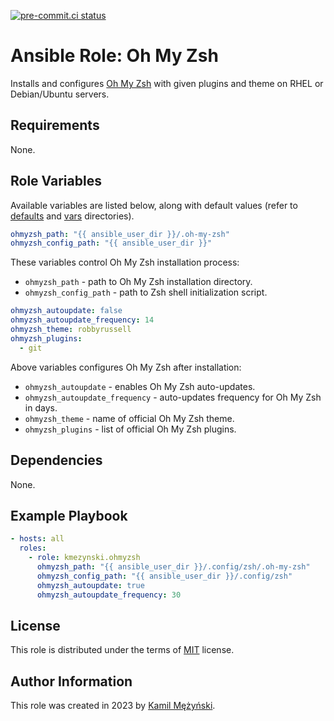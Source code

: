 [![pre-commit.ci status](https://results.pre-commit.ci/badge/github/kmezynski/ansible-role-ohmyzsh/master.svg)](https://results.pre-commit.ci/latest/github/kmezynski/ansible-role-ohmyzsh/master)

# Ansible Role: Oh My Zsh

Installs and configures [Oh My Zsh](https://ohmyz.sh) with given plugins and
theme on RHEL or Debian/Ubuntu servers.

## Requirements

None.

## Role Variables

Available variables are listed below, along with default values (refer to
[defaults](defaults) and [vars](vars) directories).

```yaml
ohmyzsh_path: "{{ ansible_user_dir }}/.oh-my-zsh"
ohmyzsh_config_path: "{{ ansible_user_dir }}"
```

These variables control Oh My Zsh installation process:

* `ohmyzsh_path` - path to Oh My Zsh installation directory.
* `ohmyzsh_config_path` - path to Zsh shell initialization script.

```yaml
ohmyzsh_autoupdate: false
ohmyzsh_autoupdate_frequency: 14
ohmyzsh_theme: robbyrussell
ohmyzsh_plugins:
  - git
```

Above variables configures Oh My Zsh after installation:

* `ohmyzsh_autoupdate` - enables Oh My Zsh auto-updates.
* `ohmyzsh_autoupdate_frequency` - auto-updates frequency for Oh My Zsh in days.
* `ohmyzsh_theme` - name of official Oh My Zsh theme.
* `ohmyzsh_plugins` - list of official Oh My Zsh plugins.

## Dependencies

None.

## Example Playbook

```yaml
- hosts: all
  roles:
    - role: kmezynski.ohmyzsh
      ohmyzsh_path: "{{ ansible_user_dir }}/.config/zsh/.oh-my-zsh"
      ohmyzsh_config_path: "{{ ansible_user_dir }}/.config/zsh"
      ohmyzsh_autoupdate: true
      ohmyzsh_autoupdate_frequency: 30
```

## License

This role is distributed under the terms of [MIT](https://opensource.org/license/mit/)
license.

## Author Information

This role was created in 2023 by [Kamil Mężyński](https://github.com/kmezynski).
